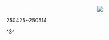 <div align = center>
  <img src="https://capsule-render.vercel.app/api?type=Venom&color=gradient&height=300&section=header&text=Yedam%20FinalProject1&fontSize=70&animation=fadeIn&fontAlignY=38&desc=Yedam%20Fullstack%20class&descAlignY=60&descAlign=77"/>
</div>

250425~250514

^3^

